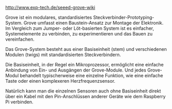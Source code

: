 <!--META {"title":"Grove Sensor","tags":["hardware"],"createDate":null,"updateDate":1489763587735} -->
http://www.exp-tech.de/seeed-grove-wiki

Grove ist ein modulares, standardisiertes Steckverbinder-Prototyping-System. Grove umfasst einen Baustein-Ansatz zur Montage der Elektronik. Im Vergleich zum Jumper- oder Löt-basierten System ist es einfacher, Systemelemente zu verbinden, zu experimentieren und das Bauen zu vereinfachen.

Das Grove-System besteht aus einer Basiseinheit (stem) und verschiedenen Modulen (twigs) mit standardisierten Steckverbindern. 

Die Basiseinheit, in der Regel ein Mikroprozessor, ermöglicht eine einfache Anbindung von Ein- und Ausgängen der Grove-Module. Und jedes Grove-Modul behandelt typischerweise eine einzelne Funktion, wie eine einfache Taste oder einen komplexeren Herzfrequenzsensor.

Natürlich kann man die einzelnen Sensoren auch ohne Basiseinheit direkt über ein Kabel mit den Pin-Anschlüssen anderer Geräte wie dem Raspberry Pi verbinden.